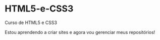 # HTML5-e-CSS3
 Curso de HTML5 e CSS3

Estou aprendendo a criar sites e agora vou gerenciar meus repositórios!